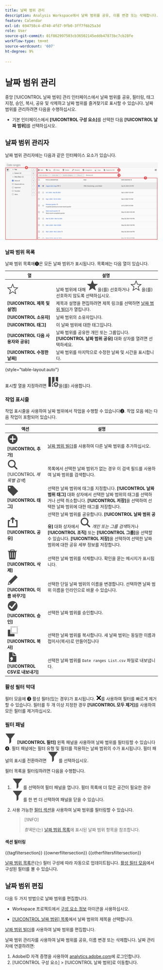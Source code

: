```yaml
---
title: 날짜 범위 관리
description: Analysis Workspace에서 날짜 범위를 공유, 이름 변경 또는 삭제합니다.
feature: Calendar
exl-id: 694758c4-d740-4fd7-9fb0-3ff7f6b25a3d
role: User
source-git-commit: 01f862997503cb36502145eddb47873bc7cb28fe
workflow-type: tm+mt
source-wordcount: '607'
ht-degree: 9%

---
```


# 날짜 범위 관리


중앙 [!UICONTROL 날짜 범위] 관리 인터페이스에서 날짜 범위를 공유, 필터링, 태그 지정, 승인, 복사, 공유 및 삭제하고 날짜 범위를 즐겨찾기로 표시할 수 있습니다. 날짜 범위를 관리하려면 다음을 수행하십시오.

* 기본 인터페이스에서 **[!UICONTROL 구성 요소]**&#x200B;를 선택한 다음 **[!UICONTROL 날짜 범위]**&#x200B;를 선택하십시오.


## 날짜 범위 관리자

날짜 범위 관리자에는 다음과 같은 인터페이스 요소가 있습니다.

![날짜 범위 인터페이스](assets/date-ranges-manager.png)

### 날짜 범위 목록

날짜 범위 목록에➊은 모든 날짜 범위가 표시됩니다. 목록에는 다음 열이 있습니다.

| 열 | 설명 |
| --- | --- | 
| ![StarOutline](/help/assets/icons/StarOutline.svg) | 날짜 범위에 대해 ![별](/help/assets/icons/Star.svg)을(를) 선호하거나 ![StarOutline](/help/assets/icons/StarOutline.svg)을(를) 선호하지 않도록 선택하십시오. |
| **[!UICONTROL 제목 및 설명]** | 제목과 설명을 편집하려면 제목 링크를 선택하면 [날짜 범위 빌더](/help/components/date-ranges/create.md#date-range-builder)가 열립니다. |
| **[!UICONTROL 소유자]** | 날짜 범위의 소유자입니다. |
| **[!UICONTROL 태그]** | 이 날짜 범위에 대한 태그입니다. |
| **[!UICONTROL 다음 사용자와 공유]** | 날짜 범위를 공유한 개인 또는 그룹입니다. **[!UICONTROL 날짜 범위 공유]** 대화 상자를 열려면 선택하세요. |
| **[!UICONTROL 수정한 날짜]** | 날짜 범위를 마지막으로 수정한 날짜 및 시간을 표시합니다. |

{style="table-layout:auto"}

표시할 열을 지정하려면 ![ColumnSetting](/help/assets/icons/ColumnSetting.svg)을(를) 사용합니다.

### 작업 표시줄

작업 표시줄을 사용하여 날짜 범위에서 작업을 수행할 수 있습니다➋. 작업 모음 에는 다음 작업이 포함되어 있습니다.

| 액션 | 설명 |
|---|---|
| ![AddCircle](/help/assets/icons/AddCircle.svg) **[!UICONTROL 추가]** | [날짜 범위 빌더](create.md#date-range-builder)를 사용하여 다른 날짜 범위를 추가하십시오. |
| ![검색](/help/assets/icons/Search.svg) [!UICONTROL *제목별 검색*] | 목록에서 선택한 날짜 범위가 없는 경우 이 검색 필드를 사용하여 날짜 범위를 검색합니다. |
| ![레이블](/help/assets/icons/Label.svg) **[!UICONTROL 태그]** | 선택한 날짜 범위에 태그를 지정합니다. **[!UICONTROL 날짜 범위 태그]** 대화 상자에서 선택한 날짜 범위의 태그를 선택하거나 선택 취소합니다. **[!UICONTROL 저장]**&#x200B;을 선택하여 선택한 날짜 범위에 대한 태그를 저장합니다. |
| ![공유](/help/assets/icons/Share.svg) **[!UICONTROL 공유]** | 선택한 날짜 범위를 공유합니다. **[!UICONTROL 날짜 범위 공유]** 대화 상자에서 ![검색](/help/assets/icons/Search.svg) *개인 또는 그룹 검색*&#x200B;하거나 **[!UICONTROL 조직]** 또는 **[!UICONTROL 그룹]**&#x200B;을 선택할 수 있습니다. **[!UICONTROL 저장]**&#x200B;을 선택하여 선택한 날짜 범위에 대한 공유 세부 정보를 저장합니다. |
| ![삭제](/help/assets/icons/Delete.svg) **[!UICONTROL 삭제]** | 선택한 날짜 범위를 삭제합니다. 확인을 묻는 메시지가 표시됩니다. |
| ![편집](/help/assets/icons/Edit.svg) **[!UICONTROL 이름 바꾸기]** | 선택한 단일 날짜 범위의 이름을 변경합니다. 선택하면 날짜 범위 이름을 인라인으로 바꿀 수 있습니다. |
| ![CheckmarkCircle](/help/assets/icons/CheckmarkCircle.svg) **[!UICONTROL 승인]** | 선택한 날짜 범위를 승인합니다. |
| ![복사](/help/assets/icons/Copy.svg) **[!UICONTROL 복사]** | 선택한 날짜 범위를 복사합니다. 새 날짜 범위는 동일한 이름과 접미사(복사)로 만들어집니다 |
| ![FileCSV](/help/assets/icons/FileCSV.svg) **[!UICONTROL CSV로 내보내기]** | 선택한 날짜 범위를 `Date ranges List.csv` 파일로 내보냅니다. |

### 활성 필터 막대

필터 모음에 ➌ 활성 필터(있는 경우)가 표시됩니다. ![CrossSize75](/help/assets/icons/CrossSize75.svg)를 사용하여 필터를 빠르게 제거할 수 있습니다. 필터를 두 개 이상 지정한 경우 **[!UICONTROL 모두 제거]**&#x200B;를 사용하여 모든 필터를 제거하십시오.

### 필터 패널

![필터](/help/assets/icons/Filter.svg) **[!UICONTROL 필터]** 왼쪽 패널을 사용하여 날짜 범위를 필터링할 수 있습니다➍. 필터 패널에는 필터 유형 및 필터를 적용하는 날짜 범위의 수가 표시됩니다. 필터 패널의 표시를 전환하려면 ![필터](/help/assets/icons/Filter.svg)를 선택하십시오.

필터 목록을 필터링하려면 다음을 수행합니다.

1. ![필터](/help/assets/icons/Filter.svg)를 선택하여 필터 패널을 엽니다. 필터 목록에 더 많은 공간이 필요한 경우 ![필터](/help/assets/icons/Filter.svg)를 한 번 더 선택하여 패널을 닫을 수 있습니다.
1. 사용 가능한 [필터 섹션](#filter-sections)을 사용하여 날짜 범위를 필터링할 수 있습니다.

   >[!INFO]
   >
   >*항목*&#x200B;은(는) [날짜 범위 목록](#date-ranges-list)에 표시된 날짜 범위 항목을 참조합니다.
   > 

#### 섹션 필터링

{{tagfiltersection}}
{{ownerfiltersection}}
{{otherfiltersfiltersection}}


[날짜 범위 목록](#date-ranges-list)은(는) 필터 구성에 따라 자동으로 업데이트됩니다. [활성 필터 모음](#active-filter-bar)에서 구성된 필터를 볼 수 있습니다.


## 날짜 범위 편집

다음 두 가지 방법으로 날짜 범위를 편집합니다.

* Workspace 프로젝트에서 [구성 요소 정보](/help/components/use-components-in-workspace.md#component-info) 아이콘을 사용하십시오.

* [[!UICONTROL 날짜 범위] 목록](#date-ranges-list)에서 날짜 범위의 제목을 선택합니다.

[날짜 범위 빌더](/help/components/date-ranges/create.md#date-range-builder)를 사용하여 날짜 범위를 편집합니다.




날짜 범위 관리자를 사용하여 날짜 범위를 공유, 이름 변경 또는 삭제합니다. 날짜 관리자에 연결하려면:

1. AdobeID 자격 증명을 사용하여 [analytics.adobe.com](https://analytics.adobe.com)에 로그인합니다.
1. [!UICONTROL 구성 요소] > [!UICONTROL 날짜 범위]로 이동합니다.


<!--

## Interface

![Date Ranges with Example range highlighted.](../assets/date-range-ui.png)

The date range manager includes the following options:

* **Add**: Create a new date range. See [create a date range](create.md) for more information.
* **Search by title**: Search for a date range by title. Results are filtered based on text entered here.
* **Filter**: Filter date ranges using the left column. You can filter by custom tag, owner, created by you, your favorites, approved, or shared with you. You can also search for desired filters.
* **Favorite**: Click the ![star](../assets/star.png) icon next to a date range to add it to your favorites.
* **Customize columns**: Click the ![columns](../assets/columns.png) icon to show or hide columns in the date range manager.

Click the checkbox next to one or more date ranges for more options.

* **Tag**: Apply a tag to all selected date ranges. Tags help you organize date ranges, and let you filter them using the left column.
* **Share**: Share a date range to other Experience Cloud users. If you are a product administrator, you can also share to the entire organization or groups. Date ranges that are shared to other users in your organization include a ![shared](../assets/shared.png) icon next to the title.
* **Delete**: Permanently delete the selected date range(s).
* **Rename**: If a single date range is selected, you can change its title.
* **Approve**: If you are a product admin, you can add a stamp of approval to a date range. Approved date ranges inform users in your organization that they are 'official', differentiating them from date ranges created by other users in your organization. Approved date ranges include a ![approved](../assets/approved.png) icon next to the title.
* **Unapprove**: If you are a product admin and select a date range that is already approved, you can unapprove it.
* **Copy**: Create a copy of the selected date range(s). Copying date ranges appends `(Copy)` to the end of the title of the newly copied date range(s).
* **Export to CSV**: Exports all selected date ranges into a CSV file. Columns in the resulting CSV file include all visible columns in the date range manager.
-->